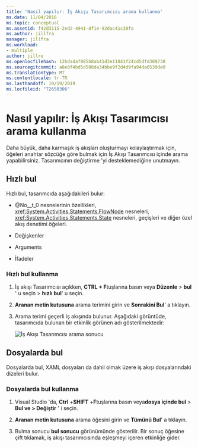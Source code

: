 ```yaml
---
title: 'Nasıl yapılır: İş Akışı Tasarımcısı arama kullanma'
ms.date: 11/04/2016
ms.topic: conceptual
ms.assetid: f42d3115-2ed2-4941-8f1e-92dac41c30fa
ms.author: jillfra
manager: jillfra
ms.workload:
- multiple
author: jillre
ms.openlocfilehash: 12bda4af085b8ab41d3e11841f24cd5dfd389738
ms.sourcegitcommit: a8e8f4bd5d508da34bbe9f2d4d9fa94da0539de0
ms.translationtype: MT
ms.contentlocale: tr-TR
ms.lasthandoff: 10/19/2019
ms.locfileid: "72650306"
---
```

# <a name="how-to-use-search-in-the-workflow-designer"></a>Nasıl yapılır: İş Akışı Tasarımcısı arama kullanma

Daha büyük, daha karmaşık iş akışları oluşturmayı kolaylaştırmak için, öğeleri anahtar sözcüğe göre bulmak için İş Akışı Tasarımcısı içinde arama yapabilirsiniz. Tasarımcının değiştirme 'yi desteklemediğine unutmayın.

## <a name="quick-find"></a>Hızlı bul

Hızlı bul, tasarımcıda aşağıdakileri bulur:

- @No__t_0 nesnelerinin özellikleri, <xref:System.Activities.Statements.FlowNode> nesneleri, <xref:System.Activities.Statements.State> nesneleri, geçişleri ve diğer özel akış denetimi öğeleri.

- Değişkenler

- Arguments

- İfadeler

### <a name="use-quick-find"></a>Hızlı bul kullanma

1. İş akışı Tasarımcısı açıkken, **CTRL + F**tuşlarına basın veya **Düzenle**  > **bul** ' u seçin  > **hızlı bul**' u seçin.

2. **Aranan metin kutusuna** arama terimini girin ve **Sonrakini Bul**' a tıklayın.

3. Arama terimi geçerli iş akışında bulunur. Aşağıdaki görüntüde, tasarımcıda bulunan bir etkinlik görünen adı gösterilmektedir:

   ![İş Akışı Tasarımcısı arama sonucu](../workflow-designer/media/designersearch.png)

## <a name="find-in-files"></a>Dosyalarda bul

Dosyalarda bul, XAML dosyaları da dahil olmak üzere iş akışı dosyalarındaki dizeleri bulur.

### <a name="use-find-in-files"></a>Dosyalarda bul kullanma

1. Visual Studio 'da, **Ctrl** +**SHIFT** +**F**tuşlarına basın veya**dosya içinde bul** > **Bul ve  >  Değiştir** ' i seçin.

2. **Aranan metin kutusuna** arama öğesini girin ve **Tümünü Bul**' a tıklayın.

3. Bulma sonucu **bul sonucu** görünümünde gösterilir. Bir sonuç öğesine çift tıklamak, iş akışı tasarımcısında eşleşmeyi içeren etkinliğe gider.